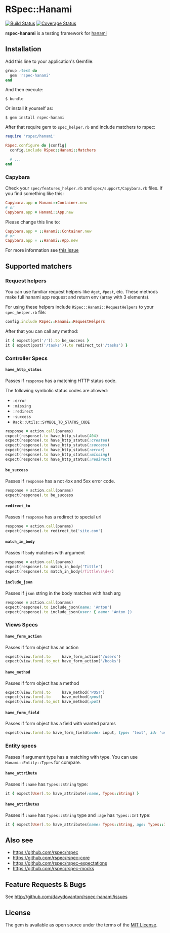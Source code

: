 # RSpec::Hanami

[![Build Status](https://travis-ci.org/davydovanton/rspec-hanami.svg?branch=master)](https://travis-ci.org/davydovanton/rspec-hanami) [![Coverage Status](https://coveralls.io/repos/github/davydovanton/rspec-hanami/badge.svg?branch=master)](https://coveralls.io/github/davydovanton/rspec-hanami?branch=master)

**rspec-hanami** is a testing framework for [hanami](http://hanamirb.org)

## Installation
Add this line to your application's Gemfile:

```ruby
group :test do
  gem 'rspec-hanami'
end
```

And then execute:

    $ bundle

Or install it yourself as:

    $ gem install rspec-hanami

After that require gem to `spec_helper.rb` and include matchers to rspec:

```ruby
require 'rspec/hanami'

RSpec.configure do |config|
  config.include RSpec::Hanami::Matchers

  # ...
end
```

### Capybara
Check your `spec/features_helper.rb` and `spec/support/Capybara.rb` files. If you find something like this:

```ruby
Capybara.app = Hanami::Container.new
# or
Capybara.app = Hanami::App.new
```

Please change this line to:
```ruby
Capybara.app = ::Hanami::Container.new
# or
Capybara.app = ::Hanami::App.new
```

For more information see [this issue](https://github.com/davydovanton/rspec-hanami/issues/1)

## Supported matchers
### Request helpers
You can use familiar request helpers like `#get`, `#post`, etc.
These methods make full hanami app request and return env (array with 3 elements).

For using these helpers include `RSpec::Hanami::RequestHelpers` to your `spec_helper.rb` file:

```ruby
config.include RSpec::Hanami::RequestHelpers
```

After that you can call any method:
```ruby
it { expect(get('/')).to be_success }
it { expect(post('/tasks')).to redirect_to('/tasks') }
```

### Controller Specs
#### `have_http_status`
Passes if `response` has a matching HTTP status code.

The following symbolic status codes are allowed:
  - `:error`
  - `:missing`
  - `:redirect`
  - `:success`
  - `Rack::Utils::SYMBOL_TO_STATUS_CODE`

``` ruby
response = action.call(params)
expect(response).to have_http_status(404)
expect(response).to have_http_status(:created)
expect(response).to have_http_status(:success)
expect(response).to have_http_status(:error)
expect(response).to have_http_status(:missing)
expect(response).to have_http_status(:redirect)
```

#### `be_success`
Passes if `response` has a not 4xx and 5xx error code.

``` ruby
response = action.call(params)
expect(response).to be_success
````

#### `redirect_to`
Passes if `response` has a redirect to special url

``` ruby
response = action.call(params)
expect(response).to redirect_to('site.com')
```

#### `match_in_body`
Passes if `body` matches with argument

``` ruby
response = action.call(params)
expect(response).to match_in_body('Tittle')
expect(response).to match_in_body(/Tittle\s\d+/)
```

#### `include_json`
Passes if `json` string in the body matches with hash arg

``` ruby
response = action.call(params)
expect(response).to include_json(name: 'Anton')
expect(response).to include_json(user: { name: 'Anton })
```

### Views Specs
#### `have_form_action`
Passes if form object has an action

``` ruby
expect(view.form).to     have_form_action('/users')
expect(view.form).to_not have_form_action('/books')
```

#### `have_method`
Passes if form object has a method

``` ruby
expect(view.form).to     have_method('POST')
expect(view.form).to     have_method(:post)
expect(view.form).to_not have_method(:put)
```

#### `have_form_field`
Passes if form object has a field with wanted params

``` ruby
expect(view.form).to have_form_field(node: input, type: 'text', id: 'user-first-name')
```

### Entity specs
Passes if argument type has a matching with type.
You can use `Hanami::Entity::Types` for compare.

#### `have_attribute`
Passes if `:name` has `Types::String` type:

``` ruby
it { expect(User).to have_attribute(:name, Types::String) }
```

#### `have_attributes`
Passes if `:name` has `Types::String` type and `:age` has `Types::Int` type:

``` ruby
it { expect(User).to have_attributes(name: Types::String, age: Types::Int) }
```

## Also see

* <https://github.com/rspec/rspec>
* <https://github.com/rspec/rspec-core>
* <https://github.com/rspec/rspec-expectations>
* <https://github.com/rspec/rspec-mocks>

## Feature Requests & Bugs

See <http://github.com/davydovanton/rspec-hanami/issues>

## License

The gem is available as open source under the terms of the [MIT License](http://opensource.org/licenses/MIT).
